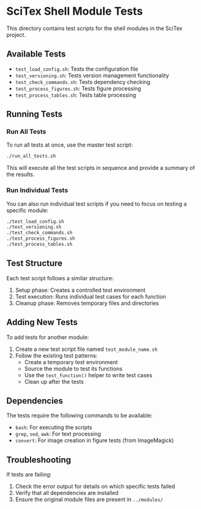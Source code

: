 # SciTex Shell Module Tests

This directory contains test scripts for the shell modules in the SciTex project.

## Available Tests

- `test_load_config.sh`: Tests the configuration file
- `test_versioning.sh`: Tests version management functionality
- `test_check_commands.sh`: Tests dependency checking
- `test_process_figures.sh`: Tests figure processing
- `test_process_tables.sh`: Tests table processing

## Running Tests

### Run All Tests

To run all tests at once, use the master test script:

```bash
./run_all_tests.sh
```

This will execute all the test scripts in sequence and provide a summary of the results.

### Run Individual Tests

You can also run individual test scripts if you need to focus on testing a specific module:

```bash
./test_load_config.sh
./test_versioning.sh
./test_check_commands.sh
./test_process_figures.sh
./test_process_tables.sh
```

## Test Structure

Each test script follows a similar structure:

1. Setup phase: Creates a controlled test environment
2. Test execution: Runs individual test cases for each function
3. Cleanup phase: Removes temporary files and directories

## Adding New Tests

To add tests for another module:

1. Create a new test script file named `test_module_name.sh`
2. Follow the existing test patterns:
   - Create a temporary test environment
   - Source the module to test its functions
   - Use the `test_function()` helper to write test cases
   - Clean up after the tests

## Dependencies

The tests require the following commands to be available:

- `bash`: For executing the scripts
- `grep`, `sed`, `awk`: For text processing
- `convert`: For image creation in figure tests (from ImageMagick)

## Troubleshooting

If tests are failing:

1. Check the error output for details on which specific tests failed
2. Verify that all dependencies are installed
3. Ensure the original module files are present in `../modules/`